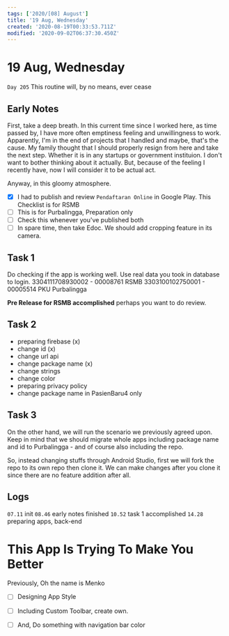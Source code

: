 ```yaml
---
tags: ['2020/[08] August']
title: '19 Aug, Wednesday'
created: '2020-08-19T00:33:53.711Z'
modified: '2020-09-02T06:37:30.450Z'
---
```


# 19 Aug, Wednesday

`Day 205` This routine will, by no means, ever cease

## Early Notes
First, take a deep breath. In this current time since I worked here, as time passed by, I have more often emptiness feeling and unwillingness to work. Apparently, I'm in the end of projects that I handled and maybe, that's the cause. My family thought that I should properly resign from here and take the next step. Whether it is in any startups or government instituion. I don't want to bother thinking about it actually. But, because of the feeling I recently have, now I will consider it to be actual act.

Anyway, in this gloomy atmosphere.
- [x] I had to publish and review `Pendaftaran Online` in Google Play. This Checklist is for RSMB
- [ ] This is for Purbalingga, Preparation only
- [ ] Check this whenever you've published both
- [ ] In spare time, then take Edoc. We should add cropping feature in its camera.

## Task 1
Do checking if the app is working well. Use real data you took in database to login.
3304111708930002 - 00008761 RSMB
3303100102750001 - 00005514 PKU Purbalingga

**Pre Release for RSMB accomplished**
perhaps you want to do review.

## Task 2
- preparing firebase (x)
- change id (x)
- change url api
- change package name (x)
- change strings
- change color
- preparing privacy policy
- change package name in PasienBaru4 only

## Task 3
On the other hand, we will run the scenario we previously agreed upon. Keep in mind that we should migrate whole apps including package name and id to Purbalingga - and of course also including the repo. 

So, instead changing stuffs through Android Studio, first we will fork the repo to its own repo then clone it. We can make changes after you clone it since there are no feature addition after all.

## Logs
`07.11` init
`08.46` early notes finished
`10.52` task 1 accomplished
`14.28` preparing apps, back-end

# This App Is Trying To Make You Better
Previously, Oh the name is Menko

- [ ] Designing App Style
- [ ] Including Custom Toolbar, create own.
- [ ] And, Do something with navigation bar color





